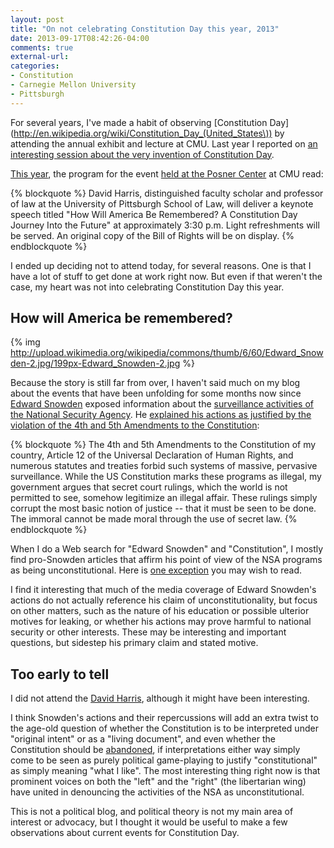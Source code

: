 ```yaml
---
layout: post
title: "On not celebrating Constitution Day this year, 2013"
date: 2013-09-17T08:42:26-04:00
comments: true
external-url: 
categories: 
- Constitution
- Carnegie Mellon University
- Pittsburgh
---
```

For several years, I've made a habit of observing [Constitution Day](http://en.wikipedia.org/wiki/Constitution_Day_(United_States\)) by attending the annual exhibit and lecture at CMU. Last year I reported on [an interesting session about the very invention of Constitution Day](/blog/2012/09/18/is-constitution-day-constitutional/).

[This year](http://events.web.cmu.edu/ecal/event/137831259599848837), the program for the event [held at the Posner Center](http://cmlibblog.wordpress.com/2013/08/13/constitution-day-celebration/) at CMU read:

{% blockquote %}
David Harris, distinguished faculty scholar and professor of law at the University of Pittsburgh School of Law, will deliver a keynote speech titled "How Will America Be Remembered? A Constitution Day Journey Into the Future" at approximately 3:30 p.m. Light refreshments will be served. An original copy of the Bill of Rights will be on display.
{% endblockquote %}

I ended up deciding not to attend today, for several reasons. One is that I have a lot of stuff to get done at work right now. But even if that weren't the case, my heart was not into celebrating Constitution Day this year.

## How will America be remembered?

{% img http://upload.wikimedia.org/wikipedia/commons/thumb/6/60/Edward_Snowden-2.jpg/199px-Edward_Snowden-2.jpg %}

Because the story is still far from over, I haven't said much on my blog about the events that have been unfolding for some months now since [Edward Snowden](http://en.wikipedia.org/wiki/Edward_Snowden) exposed information about the [surveillance activities of the National Security Agency](http://en.wikipedia.org/wiki/2013_mass_surveillance_disclosures). He [explained his actions as justified by the violation of the 4th and 5th Amendments to the Constitution](http://www.theguardian.com/world/2013/jul/12/edward-snowden-full-statement-moscow):

{% blockquote %}
The 4th and 5th Amendments to the Constitution of my country, Article 12 of the Universal Declaration of Human Rights, and numerous statutes and treaties forbid such systems of massive, pervasive surveillance. While the US Constitution marks these programs as illegal, my government argues that secret court rulings, which the world is not permitted to see, somehow legitimize an illegal affair. These rulings simply corrupt the most basic notion of justice -- that it must be seen to be done. The immoral cannot be made moral through the use of secret law.
{% endblockquote %}

When I do a Web search for "Edward Snowden" and "Constitution", I mostly find pro-Snowden articles that affirm his point of view of the NSA programs as being unconstitutional. Here is [one exception](http://www.newsworks.org/index.php/blogs/brandywine-to-broad/item/56244-nsa-leaks-by-edward-snowden-threaten-constitutional-self-government) you may wish to read.

I find it interesting that much of the media coverage of Edward Snowden's actions do not actually reference his claim of unconstitutionality, but focus on other matters, such as the nature of his education or possible ulterior motives for leaking, or whether his actions may prove harmful to national security or other interests. These may be interesting and important questions, but sidestep his primary claim and stated motive.

## Too early to tell

I did not attend the [David Harris](http://wesa.fm/post/us-constitution-224-years-later-why-it-endures), although it might have been interesting.

I think Snowden's actions and their repercussions will add an extra twist to the age-old question of whether the Constitution is to be interpreted under "original intent" or as a "living document", and even whether the Constitution should be [abandoned](http://www.nytimes.com/2012/12/31/opinion/lets-give-up-on-the-constitution.html), if interpretations either way simply come to be seen as purely political game-playing to justify "constitutional" as simply meaning "what I like". The most interesting thing right now is that prominent voices on both the "left" and the "right" (the libertarian wing) have united in denouncing the activities of the NSA as unconstitutional.

This is not a political blog, and political theory is not my main area of interest or advocacy, but I thought it would be useful to make a few observations about current events for Constitution Day.
